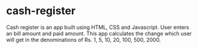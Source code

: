# cash-register

Cash register is an app built using HTML, CSS and Javascript. User enters an bill amount and paid amount. This app calculates the change which user will get in the denominations of Rs. 1, 5, 10, 20, 100, 500, 2000.